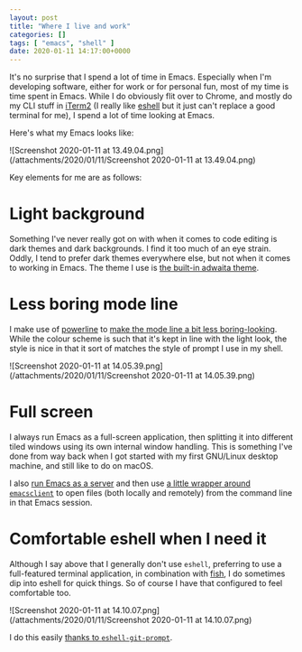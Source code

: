 ```yaml
---
layout: post
title: "Where I live and work"
categories: []
tags: [ "emacs", "shell" ]
date: 2020-01-11 14:17:00+0000
---
```


It's no surprise that I spend a lot of time in Emacs. Especially when I'm
developing software, either for work or for personal fun, most of my time is
time spent in Emacs. While I do obviously flit over to Chrome, and mostly do
my CLI stuff in [iTerm2](https://iterm2.com/) (I really like
[eshell](https://www.gnu.org/software/emacs/manual/html_mono/eshell.html)
but it just can't replace a good terminal for me), I spend a lot of time
looking at Emacs.

Here's what my Emacs looks like:

![Screenshot 2020-01-11 at 13.49.04.png](/attachments/2020/01/11/Screenshot 2020-01-11 at 13.49.04.png)

Key elements for me are as follows:

# Light background

Something I've never really got on with when it comes to code editing is
dark themes and dark backgrounds. I find it too much of an eye strain.
Oddly, I tend to prefer dark themes everywhere else, but not when it comes
to working in Emacs. The theme I use is [the built-in adwaita
theme](https://github.com/davep/.emacs.d/blob/b9a3df42f0708eabc31a6176d69a67bbdf31a087/init.d/init-style.el#L12-L13).

# Less boring mode line

I make use of [powerline](https://github.com/milkypostman/powerline) to
[make the mode line a bit less
boring-looking](https://github.com/davep/.emacs.d/blob/b9a3df42f0708eabc31a6176d69a67bbdf31a087/init.d/packages/init-packages-melpa.el#L386-L399).
While the colour scheme is such that it's kept in line with the light look,
the style is nice in that it sort of matches the style of prompt I use in my
shell.

![Screenshot 2020-01-11 at 14.05.39.png](/attachments/2020/01/11/Screenshot 2020-01-11 at 14.05.39.png)

# Full screen

I always run Emacs as a full-screen application, then splitting it into
different tiled windows using its own internal window handling. This is
something I've done from way back when I got started with my first GNU/Linux
desktop machine, and still like to do on macOS.

I also [run Emacs as a server](https://github.com/davep/longmacs.el) and
then use [a little wrapper around `emacsclient`](https://github.com/davep/e)
to open files (both locally and remotely) from the command line in that
Emacs session.

# Comfortable eshell when I need it

Although I say above that I generally don't use `eshell`, preferring to use
a full-featured terminal application, in combination with
[fish](https://fishshell.com/), I do sometimes dip into eshell for quick
things. So of course I have that configured to feel comfortable too.

![Screenshot 2020-01-11 at 14.10.07.png](/attachments/2020/01/11/Screenshot 2020-01-11 at 14.10.07.png)

I do this easily [thanks to
`eshell-git-prompt`](https://github.com/davep/.emacs.d/blob/b9a3df42f0708eabc31a6176d69a67bbdf31a087/init.d/packages/init-packages-melpa.el#L181-L192).

[//]: # (2020-01-11-where-i-live-and-work.md ends here)
